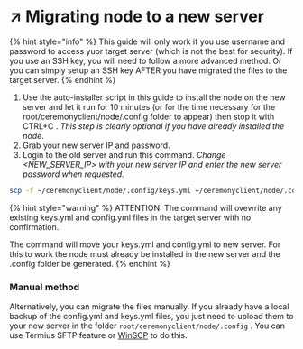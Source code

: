 # ↗️ Migrating node to a new server

{% hint style="info" %}
This guide will only work if you use username and password to access yuor target server (which is not the best for security). If you use an SSH key, you will need to follow a more advanced method. Or you can simply setup an SSH key AFTER you have migrated the files to the target server.
{% endhint %}

1. Use the auto-installer script in this guide to install the node on the new server and let it run for 10 minutes (or for the time necessary for the root/ceremonyclient/node/.config folder to appear) then stop it with CTRL+C . _This step is clearly optional if you have already installed the node_.
2. Grab your new server IP and password.
3. Login to the old server and run this command. _Change \<NEW\_SERVER\_IP> with your new server IP and enter the new server password when requested._

```bash
scp -f ~/ceremonyclient/node/.config/keys.yml ~/ceremonyclient/node/.config/config.yml root@<NEW_SERVER_IP>:/root/ceremonyclient/node/.config/
```

{% hint style="warning" %}
ATTENTION: The command will ovewrite any existing keys.yml and config.yml files in the target server with no confirmation.

The command will move your keys.yml and config.yml to new server. For this to work the node must already be installed in the new server and the .config folder be generated.
{% endhint %}

### Manual method

Alternatively, you can migrate the files manually. If you already have a local backup of the config.yml and keys.yml files, you just need to upload them to your new server in the folder `root/ceremonyclient/node/.config` . You can use Termius SFTP feature or  [WinSCP](https://winscp.net/eng/index.php) to do this.
